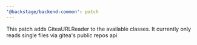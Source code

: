 ```yaml
---
'@backstage/backend-common': patch
---
```


This patch adds GiteaURLReader to the available classes. It currently only reads single files via gitea's public repos api
